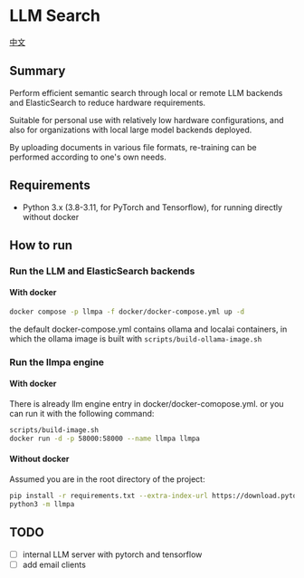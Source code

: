 # LLM Search

[中文](README.zh.md)

## Summary

Perform efficient semantic search through local or remote LLM backends and ElasticSearch to reduce hardware requirements.

Suitable for personal use with relatively low hardware configurations, and also for organizations with local large model backends deployed.

By uploading documents in various file formats, re-training can be performed according to one's own needs.

## Requirements

- Python 3.x (3.8-3.11, for PyTorch and Tensorflow), for running directly without docker

## How to run

### Run the LLM and ElasticSearch backends

#### With docker

```sh
docker compose -p llmpa -f docker/docker-compose.yml up -d
```

the default docker-compose.yml contains ollama and localai containers, in which the ollama image is built with `scripts/build-ollama-image.sh`

### Run the llmpa engine

#### With docker

There is already llm engine entry in docker/docker-comopose.yml. or you can run it with the following command:

```sh
scripts/build-image.sh
docker run -d -p 58000:58000 --name llmpa llmpa
```

#### Without docker

Assumed you are in the root directory of the project:

```sh
pip install -r requirements.txt --extra-index-url https://download.pytorch.org/whl/cu124
python3 -m llmpa
```

## TODO

- [ ] internal LLM server with pytorch and tensorflow
- [ ] add email clients

